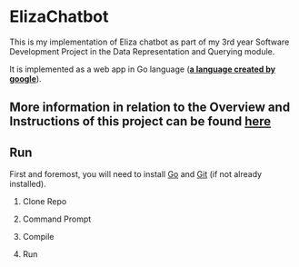# ElizaChatbot
This is my implementation of Eliza chatbot as part of my 3rd year Software Development Project in the Data Representation and Querying module. 

It is implemented as a web app in Go language (**[a language created by google](https://en.wikipedia.org/wiki/Go_(programming_language))**).

More information in relation to the Overview and Instructions of this project can be found **[here](https://data-representation.github.io/problems/project.html)**
---

## Run
First and foremost, you will need to install [Go](https://golang.org/dl/) and [Git](https://git-scm.com/book/en/v2/Getting-Started-Installing-Git) (if not already installed).

1. Clone Repo
>

2. Command Prompt
>

3. Compile
>

4. Run
>





